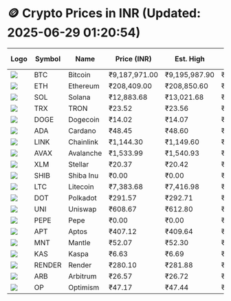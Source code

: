 # 🪙 Crypto Prices in INR (Updated: 2025-06-29 01:20:54)

| Logo | Symbol | Name       | Price (INR) | Est. High | Est. Low | Gross Profit | Fees | Net Profit | ROI % |
|------|--------|------------|-------------|-----------|----------|---------------|------|-------------|--------|
| ![](https://coin-images.coingecko.com/coins/images/1/large/bitcoin.png?1696501400) | BTC    | Bitcoin    | ₹9,187,971.00 | ₹9,195,987.90 | ₹9,179,954.10 | ₹174.66 | ₹200.00 | ₹-25.34 | -0.03% |
| ![](https://coin-images.coingecko.com/coins/images/279/large/ethereum.png?1696501628) | ETH    | Ethereum   | ₹208,409.00 | ₹208,850.60 | ₹207,967.40 | ₹424.68 | ₹200.00 | ₹224.68 | 0.22% |
| ![](https://coin-images.coingecko.com/coins/images/4128/large/solana.png?1718769756) | SOL    | Solana     | ₹12,883.68 | ₹13,021.68 | ₹12,745.68 | ₹2,165.37 | ₹200.00 | ₹1,965.37 | 1.97% |
| ![](https://coin-images.coingecko.com/coins/images/1094/large/tron-logo.png?1696502193) | TRX    | TRON       | ₹23.52 | ₹23.56 | ₹23.48 | ₹357.78 | ₹200.00 | ₹157.78 | 0.16% |
| ![](https://coin-images.coingecko.com/coins/images/5/large/dogecoin.png?1696501409) | DOGE   | Dogecoin   | ₹14.02 | ₹14.07 | ₹13.97 | ₹730.19 | ₹200.00 | ₹530.19 | 0.53% |
| ![](https://coin-images.coingecko.com/coins/images/975/large/cardano.png?1696502090) | ADA    | Cardano    | ₹48.45 | ₹48.60 | ₹48.30 | ₹633.58 | ₹200.00 | ₹433.58 | 0.43% |
| ![](https://coin-images.coingecko.com/coins/images/877/large/chainlink-new-logo.png?1696502009) | LINK   | Chainlink  | ₹1,144.30 | ₹1,149.60 | ₹1,139.00 | ₹930.29 | ₹200.00 | ₹730.29 | 0.73% |
| ![](https://coin-images.coingecko.com/coins/images/12559/large/Avalanche_Circle_RedWhite_Trans.png?1696512369) | AVAX   | Avalanche  | ₹1,533.99 | ₹1,540.93 | ₹1,527.05 | ₹908.81 | ₹200.00 | ₹708.81 | 0.71% |
| ![](https://coin-images.coingecko.com/coins/images/100/large/fmpFRHHQ_400x400.jpg?1735231350) | XLM    | Stellar    | ₹20.37 | ₹20.42 | ₹20.32 | ₹487.19 | ₹200.00 | ₹287.19 | 0.29% |
| ![](https://coin-images.coingecko.com/coins/images/11939/large/shiba.png?1696511800) | SHIB   | Shiba Inu  | ₹0.00 | ₹0.00 | ₹0.00 | ₹804.00 | ₹200.00 | ₹604.00 | 0.60% |
| ![](https://coin-images.coingecko.com/coins/images/2/large/litecoin.png?1696501400) | LTC    | Litecoin   | ₹7,383.68 | ₹7,416.98 | ₹7,350.38 | ₹905.95 | ₹200.00 | ₹705.95 | 0.71% |
| ![](https://coin-images.coingecko.com/coins/images/12171/large/polkadot.png?1696512008) | DOT    | Polkadot   | ₹291.57 | ₹292.71 | ₹290.43 | ₹782.97 | ₹200.00 | ₹582.97 | 0.58% |
| ![](https://coin-images.coingecko.com/coins/images/12504/large/uniswap-logo.png?1720676669) | UNI    | Uniswap    | ₹608.67 | ₹612.80 | ₹604.54 | ₹1,367.16 | ₹200.00 | ₹1,167.16 | 1.17% |
| ![](https://coin-images.coingecko.com/coins/images/29850/large/pepe-token.jpeg?1696528776) | PEPE   | Pepe       | ₹0.00 | ₹0.00 | ₹0.00 | ₹1,360.41 | ₹200.00 | ₹1,160.41 | 1.16% |
| ![](https://coin-images.coingecko.com/coins/images/26455/large/aptos_round.png?1696525528) | APT    | Aptos      | ₹407.12 | ₹409.64 | ₹404.60 | ₹1,247.17 | ₹200.00 | ₹1,047.17 | 1.05% |
| ![](https://coin-images.coingecko.com/coins/images/30980/large/Mantle-Logo-mark.png?1739213200) | MNT    | Mantle     | ₹52.07 | ₹52.30 | ₹51.84 | ₹873.78 | ₹200.00 | ₹673.78 | 0.67% |
| ![](https://coin-images.coingecko.com/coins/images/25751/large/kaspa-icon-exchanges.png?1696524837) | KAS    | Kaspa      | ₹6.63 | ₹6.69 | ₹6.57 | ₹1,688.34 | ₹200.00 | ₹1,488.34 | 1.49% |
| ![](https://coin-images.coingecko.com/coins/images/11636/large/rndr.png?1696511529) | RENDER | Render     | ₹280.10 | ₹281.88 | ₹278.32 | ₹1,277.30 | ₹200.00 | ₹1,077.30 | 1.08% |
| ![](https://coin-images.coingecko.com/coins/images/16547/large/arb.jpg?1721358242) | ARB    | Arbitrum   | ₹26.57 | ₹26.72 | ₹26.42 | ₹1,135.50 | ₹200.00 | ₹935.50 | 0.94% |
| ![](https://coin-images.coingecko.com/coins/images/25244/large/Optimism.png?1696524385) | OP     | Optimism   | ₹47.17 | ₹47.44 | ₹46.90 | ₹1,151.39 | ₹200.00 | ₹951.39 | 0.95% |
